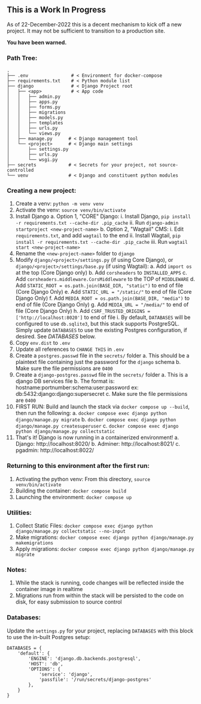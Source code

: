 ## This is a Work In Progress
As of 22-December-2022 this is a decent mechanism to kick off a new project.
It may not be sufficient to transition to a production site.

**You have been warned.**

### Path Tree:
```
.
├── .env                # < Environment for docker-compose
├── requirements.txt    # < Python module list
├── django              # < Django Project root
│   ├── <app>           # < App code
│   │   ├── admin.py
│   │   ├── apps.py
│   │   ├── forms.py
│   │   ├── migrations
│   │   ├── models.py
│   │   ├── templates
│   │   ├── urls.py
│   │   └── views.py
│   ├── manage.py      # < Django management tool
│   └── <project>      # < Django main settings
│       ├── settings.py
│       ├── urls.py
│       └── wsgi.py
├── secrets            # < Secrets for your project, not source-controlled
└── venv               # < Django and constituent python modules
```

### Creating a new project:
1. Create a venv: `python -m venv venv`
2. Activate the venv: `source venv/bin/activate`
3. Install Django
  a. Option 1, "CORE" Django:
    i. Install Django, `pip install -r requirements.txt --cache-dir .pip_cache`
    ii. Run `django-admin startproject <new-project-name>`
  b. Option 2, "Wagtail" CMS:
    i. Edit `requirements.txt`, and add `wagtail` to the end
    ii. Install Wagtail, `pip install -r requirements.txt --cache-dir .pip_cache`
    iii. Run `wagtail start <new-project-name>`
4. Rename the `<new-project-name>` folder to `django`
5. Modify `django/<project>/settings.py` (if using Core Django), or `django/<project>/settings/base.py` (if using Wagtail):
  a. Add `import os` at the top (Core Django only)
  b. Add `corsheaders` to `INSTALLED_APPS`
  c. Add `corsheaders.middleware.CorsMiddleware` to the TOP of `MIDDLEWARE`
  d. Add `STATIC_ROOT = os.path.join(BASE_DIR, "static")` to end of file (Core Django Only)
  e. Add `STATIC_URL = "/static/"` to end of file (Core Django Only)
  f. Add `MEDIA_ROOT = os.path.join(BASE_DIR, "media")` to end of file (Core Django Only)
  g. Add `MEDIA_URL = "/media/"` to end of file (Core Django Only)
  h. Add `CSRF_TRUSTED_ORIGINS = ['http://localhost:8020']` to end of file
  i. By default, `DATABASES` will be configured to use `db.sqlite3`, but this stack supports PostgreSQL. Simply update `DATABASES` to use the existing Postgres configuration, if desired. See _DATABASES_ below.
6. Copy `env.dist` to `.env`
7. Update all references to `CHANGE THIS` in `.env`
8. Create a `postgres.passwd` file in the `secrets/` folder
  a. This should be a plaintext file containing just the password for the `django` schema
  b. Make sure the file permissions are `0400`
9. Create a `django-postgres.passwd` file in the `secrets/` folder
  a. This is a django DB services file
  b. The format is: hostname:portnumber:schema:user:password
     ex: db:5432:django:django:supersecret
  c. Make sure the file permissions are `0400`
10. FIRST RUN: Build and launch the stack via `docker compose up --build`, then run the following:
  a. `docker compose exec django python django/manage.py migrate`
  b. `docker compose exec django python django/manage.py createsuperuser`
  c. `docker compose exec django python django/manage.py collectstatic`
11. That's it! Django is now running in a containerized environment!
  a. Django: http://localhost:8020/
  b. Adminer: http://localhost:8021/
  c. pgadmin: http://localhost:8022/

### Returning to this environment after the first run:
1. Activating the python venv: From this directory, `source venv/bin/activate`
2. Building the container: `docker compose build`
3. Launching the environment: `docker compose up`

### Utilities:
1. Collect Static Files: `docker compose exec django python django/manage.py collectstatic --no-input`
2. Make migrations: `docker compose exec django python django/manage.py makemigrations`
3. Apply migrations: `docker compose exec django python django/manage.py migrate`

### Notes:
1. While the stack is running, code changes will be reflected inside the container image in realtime
2. Migrations run from within the stack will be persisted to the code on disk, for easy submission to source control

### Databases:
Update the `settings.py` for your project, replacing `DATABASES` with this block to use the in-built Postgres setup:
```
DATABASES = {
    'default': {
        'ENGINE': 'django.db.backends.postgresql',
        'HOST': 'db',
        'OPTIONS': {
            'service': 'django',
            'passfile': '/run/secrets/django-postgres'
        },
    }
}
```
